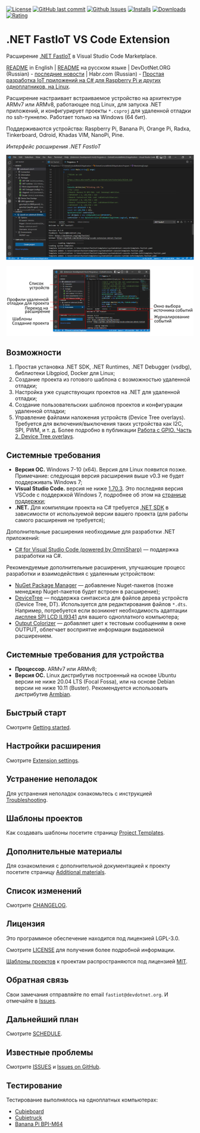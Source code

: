 [![License](https://img.shields.io/badge/License-LGPL3.0-blue.svg)](LICENSE) [![GitHub last commit](https://img.shields.io/github/last-commit/devdotnetorg/vscode-extension-dotnet-fastiot/dev)](https://github.com/devdotnetorg/vscode-extension-dotnet-fastiot/) [![Github Issues](https://img.shields.io/github/issues/devdotnetorg/vscode-extension-dotnet-fastiot.svg)](https://github.com/devdotnetorg/vscode-extension-dotnet-fastiot/issues) [![Installs](https://img.shields.io/visual-studio-marketplace/i/devdotnetorg.vscode-extension-dotnet-fastiot)](https://marketplace.visualstudio.com/items?itemName=devdotnetorg.vscode-extension-dotnet-fastiot) [![Downloads](https://img.shields.io/visual-studio-marketplace/d/devdotnetorg.vscode-extension-dotnet-fastiot)](https://marketplace.visualstudio.com/items?itemName=devdotnetorg.vscode-extension-dotnet-fastiot) [![Rating](https://img.shields.io/visual-studio-marketplace/stars/devdotnetorg.vscode-extension-dotnet-fastiot)](https://marketplace.visualstudio.com/items?itemName=devdotnetorg.vscode-extension-dotnet-fastiot)

# .NET FastIoT VS Code Extension

Расширение [.NET FastIoT](https://marketplace.visualstudio.com/items?itemName=devdotnetorg.vscode-extension-dotnet-fastiot ".NET FastIoT Extension") в Visual Studio Code Marketplace.

[README](README.md "README") in English | [README](README_ru.md "README") на русском языке | DevDotNet.ORG (Russian) - [последние новости](https://devdotnet.org/tag/fastiot/ "devdotnet.org/tag/fastiot") | Habr.com (Russian) - [Простая разработка IoT приложений на C# для Raspberry Pi и других одноплатников, на Linux](https://habr.com/ru/company/timeweb/blog/597601/ "Простая разработка IoT приложений на C# для Raspberry Pi и других одноплатников, на Linux").

Расширение настраивает встраиваемое устройство на архитектуре ARMv7 или ARMv8, работающее под Linux, для запуска .NET приложений, и конфигурирует проекты `*.csproj` для удаленной отладки по ssh-туннелю. Работает только на Windows (64 бит).

Поддерживаются устройства: Raspberry Pi, Banana Pi, Orange Pi, Radxa, Tinkerboard, Odroid, Khadas VIM, NanoPi, Pine.

*Интерфейс расширения .NET FastIoT*

![.NET FastIoT title](docs/vscode-dotnet-fastiot.png)

![.NET FastIoT interface](docs/vscode-dotnet-fastiot-interface_ru.png)

## Возможности

1. Простая установка .NET SDK, .NET Runtimes, .NET Debugger (vsdbg), библиотеки Libgpiod, Docker для Linux;
2. Создание проекта из готового шаблона с возможностью удаленной отладки;
3. Настройка уже существующих проектов на .NET для удаленной отладки;
4. Создание пользовательских шаблонов проектов и конфигурации удаленной отладки;
5. Управление файлами наложения устройств (Device Tree overlays). Требуется для включения/выключения таких устройства как I2C, SPI, PWM, и т. д. Более подробно в публикации [Работа с GPIO. Часть 2. Device Tree overlays](https://devdotnet.org/post/rabota-s-gpio-na-primere-banana-pi-bpi-m64-chast-2-device-tree-overlays/ "Работа с GPIO. Часть 2. Device Tree overlays").

## Системные требования

- **Версия ОС.** Windows 7-10 (x64). Версия для Linux появится позже. Примечание: следующая версия расширения выше v0.3 не будет поддерживать Windows 7;
- **Visual Studio Code.** версия не ниже [1.70.3](https://code.visualstudio.com/ "1.70.3"). Это последняя версия VSCode с поддержкой Windows 7, подробнее об этом на [странице поддержки](https://code.visualstudio.com/docs/supporting/faq#_can-i-run-vs-code-on-windows-7 "Can I run VS Code on Windows 7?");
- **.NET.** Для компиляции проекта на C# требуется [.NET SDK](https://dotnet.microsoft.com/en-us/download/visual-studio-sdks ".NET SDK") в зависимости от используемой версии вашего проекта (для работы самого расширения не требуется);

Дополнительные расширения необходимые для разработки .NET приложений:

- [C# for Visual Studio Code (powered by OmniSharp)](https://marketplace.visualstudio.com/items?itemName=ms-dotnettools.csharp "C# for Visual Studio Code (powered by OmniSharp)") — поддержка разработки на C#.

Рекомендуемые дополнительные расширения, улучшающие процесс разработки и взаимодействия с удаленным устройством:

- [NuGet Package Manager](https://marketplace.visualstudio.com/items?itemName=jmrog.vscode-nuget-package-manager "NuGet Package Manager") — добавление Nuget-пакетов (позже менеджер Nuget-пакетов будет встроен в расширение);
- [DeviceTree](https://marketplace.visualstudio.com/items?itemName=plorefice.devicetree "DeviceTree") — поддержка синтаксиса для файлов дерева устройств (Device Tree, DT). Используется для редактирования файлов `*.dts`. Например, потребуется если возникнет необходимость адаптации [дисплея SPI LCD ILI9341](https://devdotnet.org/post/rabota-s-gpio-v-linux-na-primere-banana-pi-bpi-m64-chast-4-device-tree-overlays-podkluchenie-displey-spi-lcd-ili9341/ "дисплея SPI LCD ILI9341") для вашего одноплатного компьютера;
- [Output Colorizer](https://marketplace.visualstudio.com/items?itemName=IBM.output-colorizer "Output Colorizer") — добавляет цвет к тестовым сообщениям в окне OUTPUT, облегчает восприятие информации выдаваемой расширением.

## Системные требования для устройства

- **Процессор.** ARMv7 или ARMv8;
- **Версия ОС.** Linux дистрибутив построенный на основе Ubuntu версии не ниже 20.04 LTS (Focal Fossa), или на основе Debian версии не ниже 10.11 (Buster). Рекомендуется использовать дистрибутив [Armbian](https://www.armbian.com/ "Armbian – Linux for ARM development boards").

## Быстрый старт

Смотрите [Getting started](/docs/Getting-started_ru.md "Getting started").

## Настройки расширения

Смотрите [Extension settings](/docs/Extension-settings_ru.md "Extension settings").

## Устранение неполадок

Для устранения неполадок ознакомьтесь с инструкцией [Troubleshooting](docs/Troubleshooting_ru.md "Troubleshooting").

## Шаблоны проектов

Как создавать шаблоны посетите страницу [Project Templates](docs/Project-templates_ru.md "Project Templates").

## Дополнительные материалы

Для ознакомления с дополнительной документацией к проекту посетите страницу [Additional materials](docs/Additional-materials_ru.md "Additional materials").

## Список изменений

Смотрите [CHANGELOG](CHANGELOG_ru.md "CHANGELOG").

## Лицензия

Это программное обеспечение находится под лицензией LGPL-3.0.

Смотрите [LICENSE](LICENSE "LICENSE") для получения более подробной информации.

[Шаблоны проектов](/templates/ "Project Templates") к проектам распространяются под лицензией [MIT](LICENSE_MIT.md "MIT LICENSE").

## Обратная связь

Свои замечания отправляйте по email `fastiot@devdotnet.org`. И отмечайте в [Issues](https://github.com/devdotnetorg/vscode-extension-dotnet-fastiot/issues "Issues").

## Дальнейший план

Смотрите [SCHEDULE](SCHEDULE_ru.md "SCHEDULE").

## Известные проблемы

Смотрите [ISSUES](ISSUES_ru.md "ISSUES") и [Issues on GitHub](https://github.com/devdotnetorg/vscode-extension-dotnet-fastiot/issues "Issues on GitHub").

## Тестирование

Тестирование выполнялось на одноплатных компьютерах:

- [Cubieboard](https://github.com/devdotnetorg/Cubieboard "Cubieboard")
- [Cubietruck](https://devdotnet.org/post/otladochnaya-plata-cubietruck/ "Cubietruck")
- [Banana Pi BPI-M64](https://devdotnet.org/post/otladochnaya-plata-banana-pi-bpi-m64/ "Banana Pi BPI-M64")
